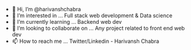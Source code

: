- 👋 Hi, I’m @harivanshchabra
- 👀 I’m interested in ... Full stack web development & Data science
- 🌱 I’m currently learning ... Backend web dev
- 💞️ I’m looking to collaborate on ... Any project related to front end web dev
- 📫 How to reach me ... Twitter/Linkedin - Harivansh Chabra 

<!---
harivanshchabra/harivanshchabra is a ✨ special ✨ repository because its `README.md` (this file) appears on your GitHub profile.
You can click the Preview link to take a look at your changes.
--->
